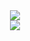<div align=center>
<img src="https://github-readme-stats.vercel.app/api?username=turulomio&show_icons=true" /><br>
<img src="http://github-profile-summary-cards.vercel.app/api/cards/most-commit-language?username=turulomio" />
</div

